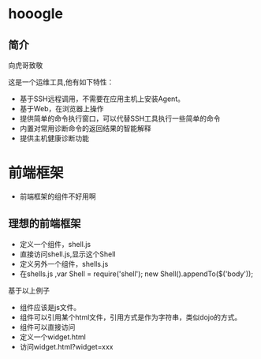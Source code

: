 hooogle
=======

## 简介

向虎哥致敬
    

这是一个运维工具,他有如下特性：
* 基于SSH远程调用，不需要在应用主机上安装Agent。
* 基于Web，在浏览器上操作
* 提供简单的命令执行窗口，可以代替SSH工具执行一些简单的命令
* 内置对常用诊断命令的返回结果的智能解释
* 提供主机健康诊断功能

# 前端框架

* 前端框架的组件不好用啊

## 理想的前端框架

* 定义一个组件，shell.js
* 直接访问shell.js,显示这个Shell
* 定义另外一个组件，shells.js
* 在shells.js ,var Shell = require('shell'); new Shell().appendTo($('body'));

基于以上例子

* 组件应该是js文件。
* 组件可以引用某个html文件，引用方式是作为字符串，类似dojo的方式。
* 组件可以直接访问
 * 定义一个widget.html
 * 访问widget.html?widget=xxx

